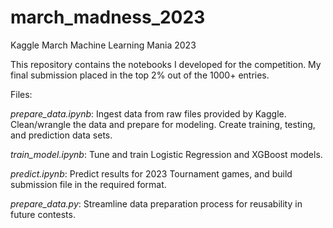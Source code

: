 # march_madness_2023
Kaggle March Machine Learning Mania 2023

This repository contains the notebooks I developed for the competition. My final submission placed in the top 2% out of the 1000+ entries.

Files:

*prepare_data.ipynb*: Ingest data from raw files provided by Kaggle. Clean/wrangle the data and prepare for modeling. Create training, testing, and prediction data sets.

*train_model.ipynb*: Tune and train Logistic Regression and XGBoost models.

*predict.ipynb*: Predict results for 2023 Tournament games, and build submission file in the required format.

*prepare_data.py*: Streamline data preparation process for reusability in future contests.
